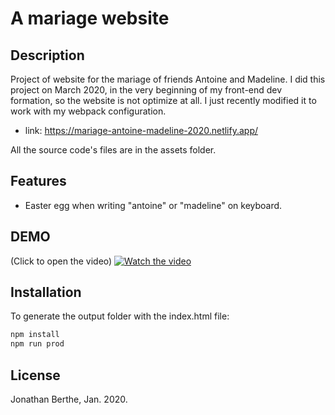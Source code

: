 # A mariage website

## Description

Project of website for the mariage of friends Antoine and Madeline. I did this project on March 2020, in the very beginning of my front-end dev formation, so the website is not optimize at all. I just recently modified it to work with my webpack configuration.

- link: https://mariage-antoine-madeline-2020.netlify.app/

All the source code's files are in the assets folder. 

## Features

- Easter egg when writing "antoine" or "madeline" on keyboard.

## DEMO
(Click to open the video)
[![Watch the video](https://img.youtube.com/vi/E0BXvAh6EHo/maxresdefault.jpg)](https://www.youtube.com/watch?v=E0BXvAh6EHo&feature=youtu.be)


## Installation

To generate the output folder with the index.html file: 

```bash
npm install
npm run prod
```

## License

Jonathan Berthe, Jan. 2020.